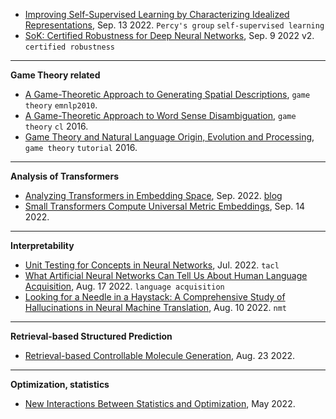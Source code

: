
- [Improving Self-Supervised Learning by Characterizing Idealized Representations](https://arxiv.org/abs/2209.06235), Sep. 13 2022. `Percy's group` `self-supervised learning`
- [SoK: Certified Robustness for Deep Neural Networks](https://arxiv.org/abs/2009.04131), Sep. 9 2022 v2. `certified robustness`

---

**Game Theory related**

- [A Game-Theoretic Approach to Generating Spatial Descriptions](https://cs.stanford.edu/~pliang/papers/pragmatics-emnlp2010.pdf), `game theory` `emnlp2010`.
- [A Game-Theoretic Approach to Word Sense Disambiguation](https://watermark.silverchair.com/coli_a_00274.pdf?token=AQECAHi208BE49Ooan9kkhW_Ercy7Dm3ZL_9Cf3qfKAc485ysgAAAsIwggK-BgkqhkiG9w0BBwagggKvMIICqwIBADCCAqQGCSqGSIb3DQEHATAeBglghkgBZQMEAS4wEQQM98y8H0TiFhfD6pnNAgEQgIICdUARgFmF4EtO5DgXe2vrPAnuWaoFsZ0zK1yD19Xl6LzXHidc6kA4r6jYhCx80ZmXM1mwQc4evGswtDRbMUKhT1zUyAiPYUb0DY-n8OHXihK3A8rTgpWeFgearsKpNK5xalJDdfiCCafWQF9EFNWLNXPaCI-lEMXgkmAJx4mCKchweG_Yclpigqaz8rVTvk8L3NnnC59FmtdpZF8PFzLPN0qBzaNl34KATdqfneFQ6ZPS1AY23mNXRGfydWhZzvgymeUJs4A4HSaU_tX7G6WIPKF1WDCKC10vEHUbGlsNWIhL5PQCs4Q8J2Asp0o9yKawR0ogV72juk3o-MWjNuNa1rTkZSEfhkioQWEzkIhz9oghTUXtnReWG3U5JAShzvL-HnnYHSp-Wte4OfZ56CZ0EzP1-djHiY03AE5WOQvq_wt8_UUoIh9v8DjU-7uWNFyB31ksBVBuKq0wNPwHVcvCpq03YjosYf7ML_Q9bw3WENrLvTsp3OrP_G9-hmOiSTILlwXHEKOx-InroG2hjR7ZkDCv2HCHCHs_EQ7ptq9EfswZEnJNvM9_5DD154lcuyZiTAhlpTC2EWR_Okqv6Kq4iXW-l7XSy1RdkFZ4-T-uJ6VwYr1JqEGZg6c7OMbkxrpntauMgTmPCJMVIxfmm0vdbJuqSR8JsE5Pqez9XozTNQqShQSQzwqGuY1EEmQrIslOI69cTNlmX3pG6L2v1D-yAoLxKbxnE0LBGGa3HQU4Xv8WoUonoYPxQdkoPoD-LGCJkVPz9doT9sops10eG-n-6cYz551x9oQyYdCXprUXiTGmu7EQ3ntfacZoVSSaA2m78S4DDyxe), `game theory` `cl` 2016.
- [Game Theory and Natural Language Origin, Evolution and Processing](https://www.dsi.unive.it/~tripodi/wp-content/uploads/2016/08/Tutorial-ACL-2016-part-1-reduced.pdf), `game theory` `tutorial` 2016.

---

**Analysis of Transformers**

- [Analyzing Transformers in Embedding Space](https://arxiv.org/pdf/2209.02535.pdf), Sep. 2022. [blog](https://guydar.medium.com/analyzing-transformers-in-embedding-space-explained-ef72130a6844)
- [Small Transformers Compute Universal Metric Embeddings](https://arxiv.org/pdf/2209.06788.pdf), Sep. 14 2022.

---

**Interpretability**

- [Unit Testing for Concepts in Neural Networks](https://arxiv.org/pdf/2208.10244.pdf), Jul. 2022. `tacl`
- [What Artificial Neural Networks Can Tell Us About Human Language Acquisition](https://arxiv.org/pdf/2208.07998.pdf), Aug. 17 2022. `language acquisition`
- [Looking for a Needle in a Haystack: A Comprehensive Study of Hallucinations in Neural Machine Translation](https://arxiv.org/pdf/2208.05309.pdf), Aug. 10 2022. `nmt`

---

**Retrieval-based Structured Prediction**

- [Retrieval-based Controllable Molecule Generation](https://arxiv.org/pdf/2208.11126.pdf), Aug. 23 2022.

---

**Optimization, statistics**

- [New Interactions Between Statistics and Optimization](https://www.birs.ca/workshops/2022/22w5094/report22w5094.pdf), May 2022.
